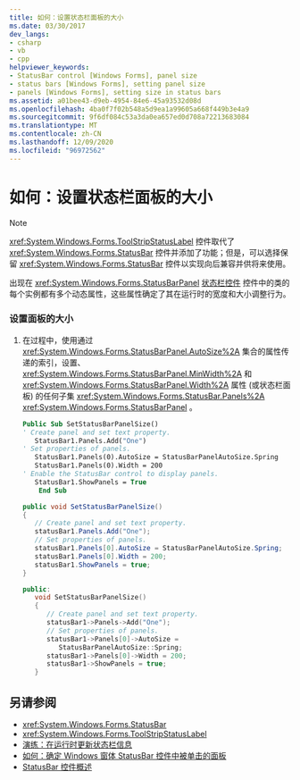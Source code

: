 ```yaml
---
title: 如何：设置状态栏面板的大小
ms.date: 03/30/2017
dev_langs:
- csharp
- vb
- cpp
helpviewer_keywords:
- StatusBar control [Windows Forms], panel size
- status bars [Windows Forms], setting panel size
- panels [Windows Forms], setting size in status bars
ms.assetid: a01bee43-d9eb-4954-84e6-45a93532d08d
ms.openlocfilehash: 4ba0f7f02b548a5d9ea1a99605a668f449b3e4a9
ms.sourcegitcommit: 9f6df084c53a3da0ea657ed0d708a72213683084
ms.translationtype: MT
ms.contentlocale: zh-CN
ms.lasthandoff: 12/09/2020
ms.locfileid: "96972562"
---
```

# <a name="how-to-set-the-size-of-status-bar-panels"></a>如何：设置状态栏面板的大小
> [!NOTE]
> <xref:System.Windows.Forms.ToolStripStatusLabel> 控件取代了 <xref:System.Windows.Forms.StatusBar> 控件并添加了功能；但是，可以选择保留 <xref:System.Windows.Forms.StatusBar> 控件以实现向后兼容并供将来使用。  
  
 出现在 <xref:System.Windows.Forms.StatusBarPanel> [状态栏控件](statusbar-control-windows-forms.md) 控件中的类的每个实例都有多个动态属性，这些属性确定了其在运行时的宽度和大小调整行为。  
  
### <a name="to-set-the-size-of-a-panel"></a>设置面板的大小  
  
1. 在过程中，使用通过 <xref:System.Windows.Forms.StatusBarPanel.AutoSize%2A> 集合的属性传递的索引，设置、 <xref:System.Windows.Forms.StatusBarPanel.MinWidth%2A> 和 <xref:System.Windows.Forms.StatusBarPanel.Width%2A> 属性 (或状态栏面板) 的任何子集 <xref:System.Windows.Forms.StatusBar.Panels%2A> <xref:System.Windows.Forms.StatusBarPanel> 。  
  
    ```vb  
    Public Sub SetStatusBarPanelSize()  
    ' Create panel and set text property.  
       StatusBar1.Panels.Add("One")  
    ' Set properties of panels.  
       StatusBar1.Panels(0).AutoSize = StatusBarPanelAutoSize.Spring  
       StatusBar1.Panels(0).Width = 200  
    ' Enable the StatusBar control to display panels.  
       StatusBar1.ShowPanels = True  
        End Sub  
    ```  
  
    ```csharp  
    public void SetStatusBarPanelSize()  
    {  
       // Create panel and set text property.  
       statusBar1.Panels.Add("One");  
       // Set properties of panels.  
       statusBar1.Panels[0].AutoSize = StatusBarPanelAutoSize.Spring;  
       statusBar1.Panels[0].Width = 200;  
       statusBar1.ShowPanels = true;  
    }  
    ```  
  
    ```cpp  
    public:  
       void SetStatusBarPanelSize()  
       {  
          // Create panel and set text property.  
          statusBar1->Panels->Add("One");  
          // Set properties of panels.  
          statusBar1->Panels[0]->AutoSize =  
             StatusBarPanelAutoSize::Spring;  
          statusBar1->Panels[0]->Width = 200;  
          statusBar1->ShowPanels = true;  
       }  
    ```  
  
## <a name="see-also"></a>另请参阅

- <xref:System.Windows.Forms.StatusBar>
- <xref:System.Windows.Forms.ToolStripStatusLabel>
- [演练：在运行时更新状态栏信息](walkthrough-updating-status-bar-information-at-run-time.md)
- [如何：确定 Windows 窗体 StatusBar 控件中被单击的面板](determine-which-panel-wf-statusbar-control-was-clicked.md)
- [StatusBar 控件概述](statusbar-control-overview-windows-forms.md)
